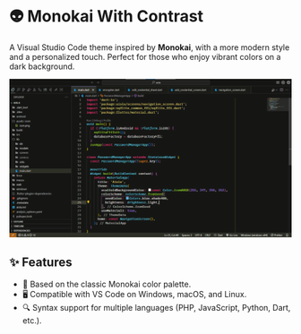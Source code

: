 # 👽 Monokai With Contrast

A Visual Studio Code theme inspired by **Monokai**, with a more modern style and a personalized touch.
Perfect for those who enjoy vibrant colors on a dark background.

![Preview](./res/screenshot.png)

## ✨ Features

- 🎨 Based on the classic Monokai color palette.
- 🖥️ Compatible with VS Code on Windows, macOS, and Linux.
- 🔍 Syntax support for multiple languages (PHP, JavaScript, Python, Dart, etc.).
